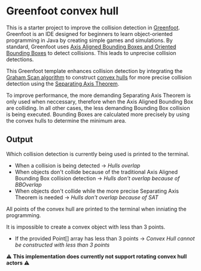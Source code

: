 # Greenfoot convex hull
This is a starter project to improve the collision detection in [Greenfoot](https://www.greenfoot.org/overview). Greenfoot is an IDE designed for beginners to learn object-oriented programming in Java by creating simple games and simulations. By standard, Greenfoot uses [Axis Aligned Bounding Boxes and Oriented Bounding Boxes](https://en.wikipedia.org/wiki/Minimum_bounding_box) to detect collisions. This leads to unprecise collision detections. 

This Greenfoot template enhances collision detection by integrating the [Graham Scan algorithm](https://en.wikipedia.org/wiki/Graham_scan) to construct [convex hulls](https://en.wikipedia.org/wiki/Convex_hull) for more precise collision detection using the [Separating Axis Theorem](https://programmerart.weebly.com/separating-axis-theorem.html).

To improve performance, the more demanding Separating Axis Theorem is only used when neccessary, therefore when the Axis Aligned Bounding Box are colliding. In all other cases, the less demanding Bounding Box collision is being executed. Bounding Boxes are calculated more precisely by using the convex hulls to determine the minimum area. 

## Output
Which collision detection is currently being used is printed to the terminal. 
- When a collision is being detected -> *Hulls overlap*
- When  objects don't collide because of the traditional Axis Aligned Bounding Box collision detection -> *Hulls don't overlap because of BBOverlap*
- When objects don't collide while the more precise Separating Axis Theorem is needed -> *Hulls don't overlap because of SAT*

All points of the convex hull are printed to the terminal when inniating the programming.

It is impossible to create a convex object with less than 3 points.
- If the provided Point[] array has less than 3 points -> *Convex Hull cannot be constructed with less than 3 points*

⚠️ **This implementation does currently not support rotating convex hull actors** ⚠️
